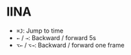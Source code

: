 # IINA

- `⌘J`: Jump to time
- `←` / `→`: Backward / forward 5s
- `⌥←` / `⌥→`: Backward / forward one frame
